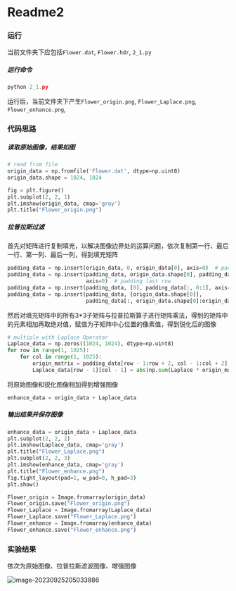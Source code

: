 # Readme2

### 运行

当前文件夹下应包括`Flower.dat`, `Flower.hdr`, `2_1.py`

##### 运行命令

```python
python 2_1.py
```

运行后，当前文件夹下产生`Flower_origin.png`, `Flower_Laplace.png`, `Flower_enhance.png`,

### 代码思路

##### 读取原始图像，结果如图

```python
# read from file
origin_data = np.fromfile('Flower.dat', dtype=np.uint8)
origin_data.shape = 1024, 1024

fig = plt.figure()
plt.subplot(2, 2, 1)
plt.imshow(origin_data, cmap='gray')    
plt.title("Flower_origin.png")
```

##### 拉普拉斯过滤

首先对矩阵进行复制填充，以解决图像边界处的运算问题，依次复制第一行、最后一行、第一列、最后一列，得到填充矩阵

```python
padding_data = np.insert(origin_data, 0, origin_data[0], axis=0)  # padding 0th row
padding_data = np.insert(padding_data, origin_data.shape[0], padding_data[origin_data.shape[0]],
                         axis=0)  # padding last row
padding_data = np.insert(padding_data, [0], padding_data[:, 0:1], axis=1)
padding_data = np.insert(padding_data, [origin_data.shape[0]],
                         padding_data[:, origin_data.shape[0]:origin_data.shape[0] + 1], axis=1)
```

然后对填充矩阵中的所有3*3子矩阵与拉普拉斯算子进行矩阵乘法，得到的矩阵中的元素相加再取绝对值，赋值为子矩阵中心位置的像素值，得到锐化后的图像

```python
# multiple with Laplace Operator
Laplace_data = np.zeros((1024, 1024), dtype=np.uint8)
for row in range(1, 1025):
    for col in range(1, 1025):
        origin_matrix = padding_data[row - 1:row + 2, col - 1:col + 2]
        Laplace_data[row - 1][col - 1] = abs(np.sum(Laplace * origin_matrix))
```

将原始图像和锐化图像相加得到增强图像

```python
enhance_data = origin_data + Laplace_data
```

##### 输出结果并保存图像

```python
enhance_data = origin_data + Laplace_data
plt.subplot(2, 2, 2)
plt.imshow(Laplace_data, cmap='gray')
plt.title("Flower_Laplace.png")
plt.subplot(2, 2, 3)
plt.imshow(enhance_data, cmap='gray')
plt.title("Flower_enhance.png")
fig.tight_layout(pad=1, w_pad=0, h_pad=3)
plt.show()

Flower_origin = Image.fromarray(origin_data)
Flower_origin.save("Flower_origin.png")
Flower_Laplace = Image.fromarray(Laplace_data)
Flower_Laplace.save("Flower_Laplace.png")
Flower_enhance = Image.fromarray(enhance_data)
Flower_enhance.save("Flower_enhance.png")
```

### 实验结果

依次为原始图像、拉普拉斯滤波图像、增强图像

![image-20230925205033886](C:\Users\yxr\AppData\Roaming\Typora\typora-user-images\image-20230925205033886.png)


